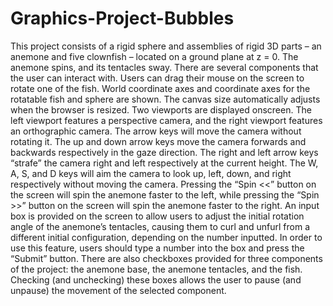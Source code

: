 # Graphics-Project-Bubbles

This project consists of a rigid sphere and assemblies of rigid 3D parts – an anemone and five clownfish – located on a ground plane at z = 0. 
The anemone spins, and its tentacles sway. There are several components that the user can interact with. 
Users can drag their mouse on the screen to rotate one of the fish. 
World coordinate axes and coordinate axes for the rotatable fish and sphere are shown. 
The canvas size automatically adjusts when the browser is resized. Two viewports are displayed onscreen. 
The left viewport features a perspective camera, and the right viewport features an orthographic camera. 
The arrow keys will move the camera without rotating it. 
The up and down arrow keys move the camera forwards and backwards respectively in the gaze direction. 
The right and left arrow keys “strafe” the camera right and left respectively at the current height. 
The W, A, S, and D keys will aim the camera to look up, left, down, and right respectively without moving the camera. 
Pressing the “Spin <<” button on the screen will spin the anemone faster to the left, 
while pressing the “Spin >>” button on the screen will spin the anemone faster to the right. 
An input box is provided on the screen to allow users to adjust the initial rotation angle of the anemone’s tentacles, 
causing them to curl and unfurl from a different initial configuration, depending on the number inputted. 
In order to use this feature, users should type a number into the box and press the “Submit” button. 
There are also checkboxes provided for three components of the project: the anemone base, the anemone tentacles, and the fish. 
Checking (and unchecking) these boxes allows the user to pause (and unpause) the movement of the selected component.
